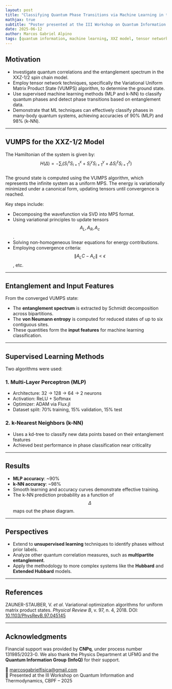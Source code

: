 ```yaml
---
layout: post
title: "Classifying Quantum Phase Transitions via Machine Learning in the XXZ-1/2 Model"
mathjax: true
subtitle: "Poster presented at the III Workshop on Quantum Information and Thermodynamics – CBPF"
date: 2025-06-12
author: Marcos Gabriel Alpino
tags: [quantum information, machine learning, XXZ model, tensor networks]
---
```


## Motivation

- Investigate quantum correlations and the entanglement spectrum in the XXZ-1/2 spin chain model.
- Employ tensor network techniques, specifically the Variational Uniform Matrix Product State (VUMPS) algorithm, to determine the ground state.
- Use supervised machine learning methods (MLP and k-NN) to classify quantum phases and detect phase transitions based on entanglement data.
- Demonstrate that ML techniques can effectively classify phases in many-body quantum systems, achieving accuracies of 90% (MLP) and 98% (k-NN).

---

## VUMPS for the XXZ-1/2 Model

The Hamiltonian of the system is given by:
\
$$
H(\Delta) = -\sum_i \left(S^x_i S^x_{i+1} + S^y_i S^y_{i+1} + \Delta S^z_i S^z_{i+1} \right)
$$
\
The ground state is computed using the VUMPS algorithm, which represents the infinite system as a uniform MPS. The energy is variationally minimized under a canonical form, updating tensors until convergence is reached.

Key steps include:
- Decomposing the wavefunction via SVD into MPS format.
- Using variational principles to update tensors $$ A_L, A_R, A_c $$.
- Solving non-homogeneous linear equations for energy contributions.
- Employing convergence criteria: $$ \|A_L C - A_c\| < \epsilon $$, etc.

---

## Entanglement and Input Features

From the converged VUMPS state:
- The **entanglement spectrum** is extracted by Schmidt decomposition across bipartitions.
- The **von Neumann entropy** is computed for reduced states of up to six contiguous sites.
- These quantities form the **input features** for machine learning classification.

---

## Supervised Learning Methods

Two algorithms were used:

### 1. Multi-Layer Perceptron (MLP)
- Architecture: 32 → 128 → 64 → 2 neurons
- Activation: ReLU + Softmax
- Optimizer: ADAM via Flux.jl
- Dataset split: 70% training, 15% validation, 15% test

### 2. k-Nearest Neighbors (k-NN)
- Uses a kd-tree to classify new data points based on their entanglement features
- Achieved best performance in phase classification near criticality

---

## Results

- **MLP accuracy**: ~90%
- **k-NN accuracy**: ~98%
- Smooth learning and accuracy curves demonstrate effective training.
- The k-NN prediction probability as a function of $$ \Delta$$ maps out the phase diagram.

---

## Perspectives

- Extend to **unsupervised learning** techniques to identify phases without prior labels.
- Analyze other quantum correlation measures, such as **multipartite entanglement**.
- Apply the methodology to more complex systems like the **Hubbard** and **Extended Hubbard** models.

---

## References

ZAUNER-STAUBER, V. *et al*. Variational optimization algorithms for uniform matrix product states. *Physical Review B*, v. 97, n. 4, 2018. DOI: [10.1103/PhysRevB.97.045145](https://doi.org/10.1103/PhysRevB.97.045145)

---

## Acknowledgments

Financial support was provided by **CNPq**, under process number 131985/2023-0. We also thank the Physics Department at UFMG and the **Quantum Information Group (InfoQ)** for their support.

📧 marcosgabrielfisica@gmail.com  
🔬 Presented at the III Workshop on Quantum Information and Thermodynamics, CBPF – 2025
